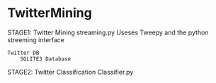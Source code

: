 # TwitterMining

STAGE1: Twitter Mining
    streaming.py
        Useses Tweepy and the python streeming interface

    Twitter DB
        SQLITE3 Database

STAGE2: Twitter Classification
    Classifier.py

